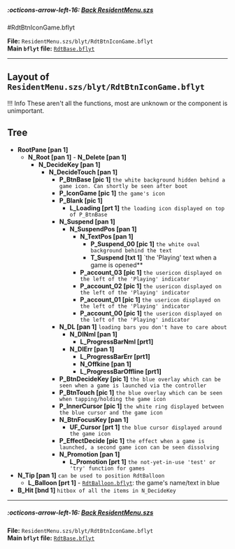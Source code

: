 ##### :octicons-arrow-left-16: [Back ResidentMenu.szs](../index.md)

#RdtBtnIconGame.bflyt

**File:** `ResidentMenu.szs/blyt/RdtBtnIconGame.bflyt`<br>
**Main `bflyt` file:** [`RdtBase.bflyt`](../RdtBase.bflyt.md)

---

## Layout of `ResidentMenu.szs/blyt/RdtBtnIconGame.bflyt`

<!-- prettier-ignore -->
!!! Info
    These aren't all the functions, most are unknown or the component is unimportant.
	
## Tree

-   **RootPane [pan 1]**
	-    **N_Root [pan 1]**
		-   **N_Delete [pan 1]**
			-   **N_DecideKey [pan 1]**
				-   **N_DecideTouch [pan 1]**
					-   **P_BtnBase [pic 1]** `the white background hidden behind a game icon. Can shortly be seen after boot`
					-   **P_IconGame [pic 1]** `the game's icon`
					-   **P_Blank [pic 1]**
						-   **L_Loading [prt 1]** `the loading icon displayed on top of P_BtnBase`
					-   **N_Suspend [pan 1]**
						-   **N_SuspendPos [pan 1]**
							-   **N_TextPos [pan 1]**
								-   **P_Suspend_00 [pic 1]** `the white oval background behind the text`
								-   **T_Suspend [txt 1]** `the 'Playing' text when a game is opened**
							-   **P_account_03 [pic 1]** `the usericon displayed on the left of the 'Playing' indicator`
							-	**P_account_02 [pic 1]** `the usericon displayed on the left of the 'Playing' indicator`
							-	**P_account_01 [pic 1]** `the usericon displayed on the left of the 'Playing' indicator`
							-	**P_account_00 [pic 1]** `the usericon displayed on the left of the 'Playing' indicator`
					-   **N_DL [pan 1]** `loading bars you don't have to care about`
						-	**N_DlNml [pan 1]**
							-	**L_ProgressBarNml [prt1]**
						-	**N_DlErr [pan 1]**
							-	**L_ProgressBarErr [prt1]**
							-	**N_Offkine [pan 1]**
							-	**L_ProgressBarOffline [prt1]**
					-   **P_BtnDecideKey [pic 1]** `the blue overlay which can be seen when a game is launched via the controller`
					-   **P_BtnTouch [pic 1]** `the blue overlay which can be seen when tapping/holding the game icon`
					-   **P_InnerCursor [pic 1]** `the white ring displayed between the blue cursor and the game icon`
					-   **N_BtnFocusKey [pan 1]**
						-   **UF_Cursor [prt 1]** `the blue cursor displayed around the game icon`
					-   **P_EffectDecide [pic 1]** `the effect when a game is launched, a second game icon can be seen dissolving`
					-   **N_Promotion [pan 1]**
						-   **L_Promotion [prt 1]** `the not-yet-in-use 'test' or 'try' function for games`
-   **N_Tip [pan 1]** `can be used to position RdtBalloon`
    -   **L_Balloon [prt 1]** - [`RdtBalloon.bflyt`](RdtBalloon.bflyt.md): the game's name/text in blue
-   **B_Hit [bnd 1]** `hitbox of all the items in N_DecideKey`

---

##### :octicons-arrow-left-16: [Back ResidentMenu.szs](../index.md)

**File:** `ResidentMenu.szs/blyt/RdtBtnIconGame.bflyt`<br>
**Main `bflyt` file:** [`RdtBase.bflyt`](../RdtBase.bflyt.md)